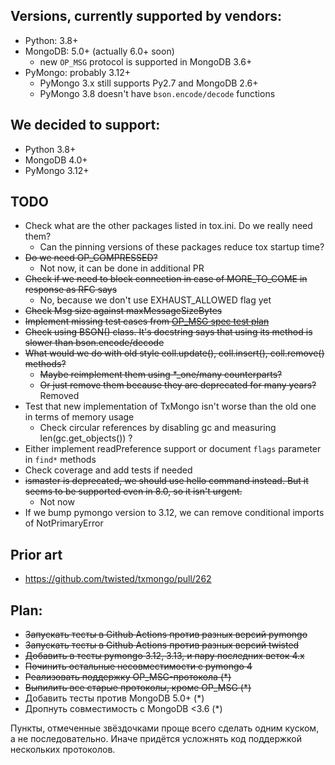 ## Versions, currently supported by vendors:
- Python: 3.8+
- MongoDB: 5.0+ (actually 6.0+ soon)
    - new `OP_MSG` protocol is supported in MongoDB 3.6+
- PyMongo: probably 3.12+
    - PyMongo 3.x still supports Py2.7 and MongoDB 2.6+
    - PyMongo 3.8 doesn't have `bson.encode/decode` functions
 
## We decided to support:
- Python 3.8+
- MongoDB 4.0+
- PyMongo 3.12+

## TODO
- Check what are the other packages listed in tox.ini. Do we really need them?
  - Can the pinning versions of these packages reduce tox startup time?
- ~~Do we need OP_COMPRESSED?~~
  - Not now, it can be done in additional PR
- ~~Check if we need to block connection in case of MORE_TO_COME in response as RFC says~~
  - No, because we don't use EXHAUST_ALLOWED flag yet
- ~~Check Msg size against maxMessageSizeBytes~~
- ~~Implement missing test cases from [OP_MSG spec test plan](https://github.com/mongodb/specifications/blob/master/source/message/OP_MSG.md#test-plan)~~
- ~~Check using BSON() class. It's docstring says that using its method is slower than bson.encode/decode~~
- ~~What would we do with old style coll.update(), coll.insert(), coll.remove() methods?~~
  - ~~Maybe reimplement them using *_one/many counterparts?~~
  - ~~Or just remove them because they are deprecated for many years?~~ Removed
- Test that new implementation of TxMongo isn't worse than the old one in terms of memory usage
  - Check circular references by disabling gc and measuring len(gc.get_objects()) ?
- Either implement readPreference support or document `flags` parameter in `find*` methods
- Check coverage and add tests if needed
- ~~ismaster is deprecated, we should use hello command instead. But it seems to be supported
  even in 8.0, so it isn't urgent.~~
  - Not now
- If we bump pymongo version to 3.12, we can remove conditional imports of NotPrimaryError

## Prior art
- https://github.com/twisted/txmongo/pull/262


## Plan:
- ~~Запускать тесты в Github Actions против разных версий pymongo~~
- ~~Запускать тесты в Github Actions против разных версий twisted~~
- ~~Добавить в тесты pymongo 3.12, 3.13, и пару последних веток 4.x~~
- ~~Починить остальные несовместимости с pymongo 4~~
- ~~Реализовать поддержку OP_MSG-протокола (*)~~
- ~~Выпилить все старые протоколы, кроме OP_MSG (*)~~
- Добавить тесты против MongoDB 5.0+ (*)
- Дропнуть совместимость с MongoDB <3.6 (*)

Пункты, отмеченные звёздочками проще всего сделать одним куском, а не последовательно.
Иначе придётся усложнять код поддержкой нескольких протоколов.
